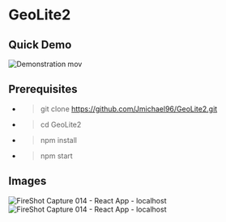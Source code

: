 # GeoLite2
## Quick Demo
![Demonstration mov](https://user-images.githubusercontent.com/82400552/160503324-4cdaad9e-f1d7-4879-a5a7-07cd381f976e.gif)

## Prerequisites
- > git clone https://github.com/Jmichael96/GeoLite2.git
- > cd GeoLite2
- > npm install 
- > npm start

## Images
![FireShot Capture 014 - React App - localhost](https://user-images.githubusercontent.com/82400552/160499132-5115f725-c392-493a-b122-6cce0ced4147.png)
![FireShot Capture 014 - React App - localhost](https://user-images.githubusercontent.com/82400552/160499141-f217e291-972d-4b89-9012-980aa854b2ba.png)
